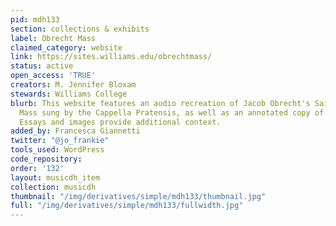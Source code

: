 ```yaml
---
pid: mdh133
section: collections & exhibits
label: Obrecht Mass
claimed_category: website
link: https://sites.williams.edu/obrechtmass/
status: active
open_access: 'TRUE'
creators: M. Jennifer Bloxam
stewards: Williams College
blurb: This website features an audio recreation of Jacob Obrecht's Saint Donatian
  Mass sung by the Cappella Pratensis, as well as an annotated copy of the score.
  Essays and images provide additional context.
added_by: Francesca Giannetti
twitter: "@jo_frankie"
tools_used: WordPress
code_repository:
order: '132'
layout: musicdh_item
collection: musicdh
thumbnail: "/img/derivatives/simple/mdh133/thumbnail.jpg"
full: "/img/derivatives/simple/mdh133/fullwidth.jpg"
---
```

